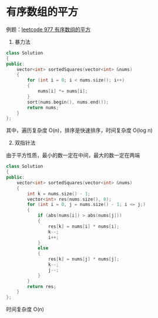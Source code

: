 # 有序数组的平方

例题：[leetcode 977 有序数组的平方](https://leetcode.cn/problems/squares-of-a-sorted-array/description/)

1. 暴力法

```cpp
class Solution
{
public:
    vector<int> sortedSquares(vector<int> &nums)
    {
        for (int i = 0; i < nums.size(); i++)
        {
            nums[i] *= nums[i];
        }
        sort(nums.begin(), nums.end());
        return nums;
    }
};
```

其中，遍历复杂度 O(n)，排序是快速排序，时间复杂度 O(log n)

2. 双指针法

由于平方性质，最小的数一定在中间，最大的数一定在两端

```cpp
class Solution
{
public:
    vector<int> sortedSquares(vector<int> &nums)
    {
        int k = nums.size() - 1;
        vector<int> res(nums.size(), 0);
        for (int i = 0, j = nums.size() - 1; i <= j;)
        {
            if (abs(nums[i]) > abs(nums[j]))
            {
                res[k] = nums[i] * nums[i];
                k--;
                i++;
            }
            else
            {
                res[k] = nums[j] * nums[j];
                k--;
                j--;
            }
        }
        return res;
    }
};
```

时间复杂度 O(n)
